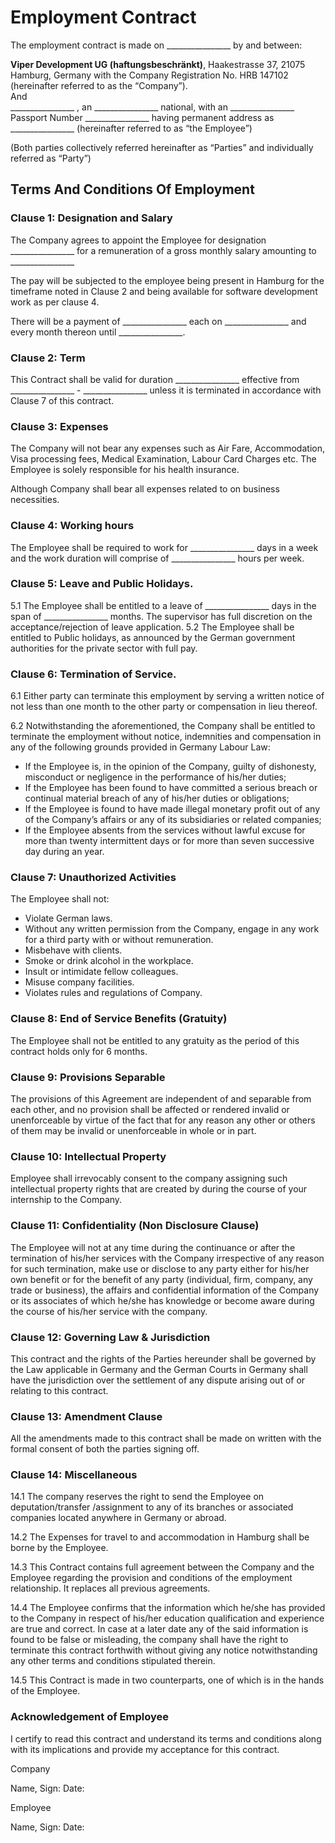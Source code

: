 # Employment Contract

The employment contract is made on ________________ by and between:

**Viper Development UG (haftungsbeschränkt)**, Haakestrasse 37, 21075 Hamburg,
Germany with the Company Registration No. HRB 147102 (hereinafter referred to
as the “Company”).  
And  
________________ , an ________________ national, with an
________________ Passport Number ________________ having permanent
address as ________________ (hereinafter referred to as “the Employee”)

(Both parties collectively referred hereinafter as “Parties” and individually
referred as “Party”)

## Terms And Conditions Of Employment

### Clause 1: Designation and Salary

The Company agrees to appoint the Employee for designation ________________
for a remuneration of a gross monthly salary amounting to ________________

The pay will be subjected to the employee being present in Hamburg for the
timeframe noted in Clause 2 and being available for software development work
as per clause 4.

There will be a payment of ________________ each on ________________ and every
month thereon until ________________.

### Clause 2: Term

This Contract shall be valid for duration ________________ effective from
________________ - ________________ unless it is terminated in accordance with
Clause 7 of this contract.

### Clause 3: Expenses

The Company will not bear any expenses such as Air Fare, Accommodation, Visa
processing fees, Medical Examination, Labour Card Charges etc. The Employee
is solely responsible for his health insurance.

Although Company shall bear all expenses related to on business necessities.

### Clause 4: Working hours

The Employee shall be required to work for ________________ days in a week and
the work duration will comprise of ________________ hours per week.

### Clause 5: Leave and Public Holidays.

5.1 The Employee shall be entitled to a leave of ________________ days in the
span of ________________ months. The supervisor has full discretion on the
acceptance/rejection of leave application.
5.2 The Employee shall be entitled to Public holidays, as announced by the
German government authorities for the private sector with full pay.

### Clause 6: Termination of Service.

6.1 Either party can terminate this employment by serving a written notice of
not less than one month to the other party or compensation in lieu thereof.

6.2 Notwithstanding the aforementioned, the Company shall be entitled to
terminate the employment without notice, indemnities and compensation in any
of the following grounds provided in Germany Labour Law:

 * If the Employee is, in the opinion of the Company, guilty of dishonesty,
   misconduct or negligence in the performance of his/her duties;
 * If the Employee has been found to have committed a serious breach or
   continual material breach of any of his/her duties or obligations;
 * If the Employee is found to have made illegal monetary profit out of any
   of the Company’s affairs or any of its subsidiaries or related companies;
 * If the Employee absents from the services without lawful excuse for more
   than twenty intermittent days or for more than seven successive day during
   an year.

### Clause 7: Unauthorized Activities

The Employee shall not:
 * Violate German laws.
 * Without any written permission from the Company, engage in any work for a
   third party with or without remuneration.
 * Misbehave with clients.
 * Smoke or drink alcohol in the workplace.
 * Insult or intimidate fellow colleagues.
 * Misuse company facilities.
 * Violates rules and regulations of Company.

### Clause 8: End of Service Benefits (Gratuity)

The Employee shall not be entitled to any gratuity as the period of this
contract holds only for 6 months.

### Clause 9: Provisions Separable

The provisions of this Agreement are independent of and separable from each
other, and no provision shall be affected or rendered invalid or unenforceable
by virtue of the fact that for any reason any other or others of them may be
invalid or unenforceable in whole or in part.

### Clause 10: Intellectual Property

Employee shall irrevocably consent to the company assigning such intellectual
property rights that are created by during the course of your internship to
the Company.

### Clause 11: Confidentiality (Non Disclosure Clause)

The Employee will not at any time during the continuance or after the
termination of his/her services with the Company irrespective of any reason for
such termination, make use or disclose to any party either for his/her own
benefit or for the benefit of any party (individual, firm, company, any trade
or business), the affairs and confidential information of the Company or its
associates of which he/she has knowledge or become aware during the course of
his/her service with the company.

### Clause 12: Governing Law & Jurisdiction

This contract and the rights of the Parties hereunder shall be governed by the
Law applicable in Germany and the German Courts in Germany shall have the
jurisdiction over the settlement of any dispute arising out of or relating to
this contract.

### Clause 13: Amendment Clause

All the amendments made to this contract shall be made on written with the
formal consent of both the parties signing off.

### Clause 14: Miscellaneous

14.1 The company reserves the right to send the Employee on deputation/transfer
/assignment to any of its branches or associated companies located anywhere in
Germany or abroad.

14.2 The Expenses for travel to and accommodation in Hamburg shall be borne by
the Employee.

14.3 This Contract contains full agreement between the Company and the Employee
regarding the provision and conditions of the employment relationship. It
replaces all previous agreements.

14.4 The Employee confirms that the information which he/she has provided to
the Company in respect of his/her education qualification and experience are
true and correct. In case at a later date any of the said information is found
to be false or misleading, the company shall have the right to terminate this
contract forthwith without giving any notice notwithstanding any other terms
and conditions stipulated therein.

14.5 This Contract is made in two counterparts, one of which is in the hands
of the Employee.

### Acknowledgement of Employee

I certify to read this contract and understand its terms and conditions along
with its implications and provide my acceptance for this contract.

Company


Name, Sign:
Date:

Employee


Name, Sign:
Date:
